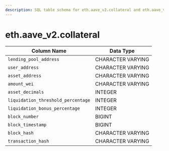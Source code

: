 ```yaml
---
description: SQL table schema for eth.aave_v2.collateral and eth.aave_v2.collateral_updates
---
```


# eth.aave\_v2.collateral

| Column Name                        | Data Type         |
| ---------------------------------- | ----------------- |
| `lending_pool_address`             | CHARACTER VARYING |
| `user_address`                     | CHARACTER VARYING |
| `asset_address`                    | CHARACTER VARYING |
| `amount_wei`                       | CHARACTER VARYING |
| `asset_decimals`                   | INTEGER           |
| `liquidation_threshold_percentage` | INTEGER           |
| `liquidation_bonus_percentage`     | INTEGER           |
| `block_number`                     | BIGINT            |
| `block_timestamp`                  | BIGINT            |
| `block_hash`                       | CHARACTER VARYING |
| `transaction_hash`                 | CHARACTER VARYING |
